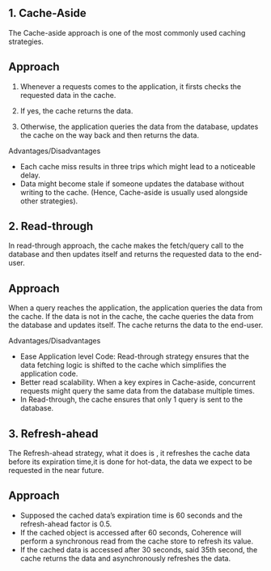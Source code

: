 ## 1. Cache-Aside

The Cache-aside approach is one of the most commonly used caching strategies.

## Approach

1. Whenever a requests comes to the application, it firsts checks the requested data in the cache.

2. If yes, the cache returns the data.

3. Otherwise, the application queries the data from the database, updates the cache on the way back and then returns the data.

Advantages/Disadvantages

- Each cache miss results in three trips which might lead to a noticeable delay.
- Data might become stale if someone updates the database without writing to the cache. (Hence, Cache-aside is usually used alongside other strategies).

## 2. Read-through

In read-through approach, the cache makes the fetch/query call to the database and then updates itself and returns the requested data to the end-user.

## Approach

When a query reaches the application, the application queries the data from the cache.
If the data is not in the cache, the cache queries the data from the database and updates itself.
The cache returns the data to the end-user.

Advantages/Disadvantages

- Ease Application level Code: Read-through strategy ensures that the data fetching logic is shifted to the cache which simplifies the application code.
- Better read scalability. When a key expires in Cache-aside, concurrent requests might query the same data from the database multiple times.
- In Read-through, the cache ensures that only 1 query is sent to the database.

## 3. Refresh-ahead

The Refresh-ahead strategy, what it does is , it refreshes the cache data before its expiration time,it is done for hot-data, the data we expect to be requested in the near future.

## Approach

- Supposed the cached data’s expiration time is 60 seconds and the refresh-ahead factor is 0.5.
- If the cached object is accessed after 60 seconds, Coherence will perform a synchronous read from the cache store to refresh its value.
- If the cached data is accessed after 30 seconds, said 35th second, the cache returns the data and asynchronously refreshes the data.
